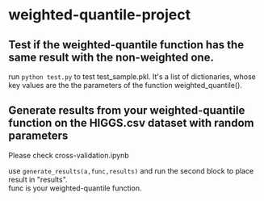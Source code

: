 # weighted-quantile-project
## Test if the weighted-quantile function has the same result with the non-weighted one.
run `python test.py` to test test_sample.pkl.
It's a list of dictionaries, whose key values are the the parameters of the function weighted_quantile().

## Generate results from your weighted-quantile function on the HIGGS.csv dataset with random parameters
Please check cross-validation.ipynb  

use `generate_results(a,func,results)` and run the second block to place result in "results".  
func is your weighted-quantile function. 

